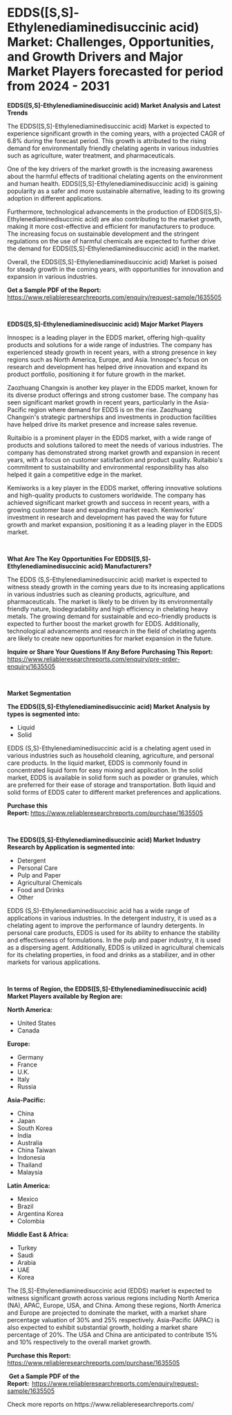 <p><h1>EDDS([S,S]-Ethylenediaminedisuccinic acid) Market: Challenges, Opportunities, and Growth Drivers and Major Market Players forecasted for period from 2024 - 2031</h1></p><p><strong>EDDS([S,S]-Ethylenediaminedisuccinic acid) Market Analysis and Latest Trends</strong></p>
<p><p>The EDDS([S,S]-Ethylenediaminedisuccinic acid) Market is expected to experience significant growth in the coming years, with a projected CAGR of 6.8% during the forecast period. This growth is attributed to the rising demand for environmentally friendly chelating agents in various industries such as agriculture, water treatment, and pharmaceuticals.</p><p>One of the key drivers of the market growth is the increasing awareness about the harmful effects of traditional chelating agents on the environment and human health. EDDS([S,S]-Ethylenediaminedisuccinic acid) is gaining popularity as a safer and more sustainable alternative, leading to its growing adoption in different applications.</p><p>Furthermore, technological advancements in the production of EDDS([S,S]-Ethylenediaminedisuccinic acid) are also contributing to the market growth, making it more cost-effective and efficient for manufacturers to produce. The increasing focus on sustainable development and the stringent regulations on the use of harmful chemicals are expected to further drive the demand for EDDS([S,S]-Ethylenediaminedisuccinic acid) in the market.</p><p>Overall, the EDDS([S,S]-Ethylenediaminedisuccinic acid) Market is poised for steady growth in the coming years, with opportunities for innovation and expansion in various industries.</p></p>
<p><strong>Get a Sample PDF of the Report:&nbsp;</strong> <a href="https://www.reliableresearchreports.com/enquiry/request-sample/1635505">https://www.reliableresearchreports.com/enquiry/request-sample/1635505</a></p>
<p>&nbsp;</p>
<p><strong>EDDS([S,S]-Ethylenediaminedisuccinic acid) Major Market Players</strong></p>
<p><p>Innospec is a leading player in the EDDS market, offering high-quality products and solutions for a wide range of industries. The company has experienced steady growth in recent years, with a strong presence in key regions such as North America, Europe, and Asia. Innospec's focus on research and development has helped drive innovation and expand its product portfolio, positioning it for future growth in the market.</p><p>Zaozhuang Changxin is another key player in the EDDS market, known for its diverse product offerings and strong customer base. The company has seen significant market growth in recent years, particularly in the Asia-Pacific region where demand for EDDS is on the rise. Zaozhuang Changxin's strategic partnerships and investments in production facilities have helped drive its market presence and increase sales revenue.</p><p>Ruitaibio is a prominent player in the EDDS market, with a wide range of products and solutions tailored to meet the needs of various industries. The company has demonstrated strong market growth and expansion in recent years, with a focus on customer satisfaction and product quality. Ruitaibio's commitment to sustainability and environmental responsibility has also helped it gain a competitive edge in the market.</p><p>Kemiworks is a key player in the EDDS market, offering innovative solutions and high-quality products to customers worldwide. The company has achieved significant market growth and success in recent years, with a growing customer base and expanding market reach. Kemiworks' investment in research and development has paved the way for future growth and market expansion, positioning it as a leading player in the EDDS market.</p></p>
<p>&nbsp;</p>
<p><strong>What Are The Key Opportunities For EDDS([S,S]-Ethylenediaminedisuccinic acid) Manufacturers?</strong></p>
<p><p>The EDDS (S,S-Ethylenediaminedisuccinic acid) market is expected to witness steady growth in the coming years due to its increasing applications in various industries such as cleaning products, agriculture, and pharmaceuticals. The market is likely to be driven by its environmentally friendly nature, biodegradability and high efficiency in chelating heavy metals. The growing demand for sustainable and eco-friendly products is expected to further boost the market growth for EDDS. Additionally, technological advancements and research in the field of chelating agents are likely to create new opportunities for market expansion in the future.</p></p>
<p><strong>Inquire or Share Your Questions If Any Before Purchasing This Report:</strong> <a href="https://www.reliableresearchreports.com/enquiry/pre-order-enquiry/1635505">https://www.reliableresearchreports.com/enquiry/pre-order-enquiry/1635505</a></p>
<p>&nbsp;</p>
<p><strong>Market Segmentation</strong></p>
<p><strong>The EDDS([S,S]-Ethylenediaminedisuccinic acid) Market Analysis by types is segmented into:</strong></p>
<p><ul><li>Liquid</li><li>Solid</li></ul></p>
<p><p>EDDS (S,S)-Ethylenediaminedisuccinic acid is a chelating agent used in various industries such as household cleaning, agriculture, and personal care products. In the liquid market, EDDS is commonly found in concentrated liquid form for easy mixing and application. In the solid market, EDDS is available in solid form such as powder or granules, which are preferred for their ease of storage and transportation. Both liquid and solid forms of EDDS cater to different market preferences and applications.</p></p>
<p><strong>Purchase this Report:&nbsp;</strong><a href="https://www.reliableresearchreports.com/purchase/1635505">https://www.reliableresearchreports.com/purchase/1635505</a></p>
<p>&nbsp;</p>
<p><strong>The EDDS([S,S]-Ethylenediaminedisuccinic acid) Market Industry Research by Application is segmented into:</strong></p>
<p><ul><li>Detergent</li><li>Personal Care</li><li>Pulp and Paper</li><li>Agricultural Chemicals</li><li>Food and Drinks</li><li>Other</li></ul></p>
<p><p>EDDS (S,S)-Ethylenediaminedisuccinic acid has a wide range of applications in various industries. In the detergent industry, it is used as a chelating agent to improve the performance of laundry detergents. In personal care products, EDDS is used for its ability to enhance the stability and effectiveness of formulations. In the pulp and paper industry, it is used as a dispersing agent. Additionally, EDDS is utilized in agricultural chemicals for its chelating properties, in food and drinks as a stabilizer, and in other markets for various applications.</p></p>
<p>&nbsp;</p>
<p><strong>In terms of Region, the EDDS([S,S]-Ethylenediaminedisuccinic acid) Market Players available by Region are:</strong></p>
<p>
    <p> <strong> North America: </strong>
        <ul>
            <li>United States</li>
            <li>Canada</li>
        </ul>
        </p> 
    <p> <strong> Europe: </strong>
        <ul>
            <li>Germany</li>
            <li>France</li>
            <li>U.K.</li>
            <li>Italy</li>
            <li>Russia</li>
        </ul>
        </p> 
    <p> <strong> Asia-Pacific: </strong>
        <ul>
            <li>China</li>
            <li>Japan</li>
            <li>South Korea</li>
            <li>India</li>
            <li>Australia</li>
            <li>China Taiwan</li>
            <li>Indonesia</li>
            <li>Thailand</li>
            <li>Malaysia</li>
        </ul>
        </p> 
    <p> <strong> Latin America: </strong>
        <ul>
            <li>Mexico</li>
            <li>Brazil</li>
            <li>Argentina Korea</li>
            <li>Colombia</li>
        </ul>
        </p> 
    <p> <strong> Middle East & Africa: </strong>
        <ul>
            <li>Turkey</li>
            <li>Saudi</li>
            <li>Arabia</li>
            <li>UAE</li>
            <li>Korea</li>
        </ul>
    </p>
    </p>
<p><p>The [S,S]-Ethylenediaminedisuccinic acid (EDDS) market is expected to witness significant growth across various regions including North America (NA), APAC, Europe, USA, and China. Among these regions, North America and Europe are projected to dominate the market, with a market share percentage valuation of 30% and 25% respectively. Asia-Pacific (APAC) is also expected to exhibit substantial growth, holding a market share percentage of 20%. The USA and China are anticipated to contribute 15% and 10% respectively to the overall market growth.</p></p>
<p><strong>Purchase this Report: </strong><a href="https://www.reliableresearchreports.com/purchase/1635505">https://www.reliableresearchreports.com/purchase/1635505</a></p>
<p>&nbsp;<strong>Get a Sample PDF of the Report:&nbsp;&nbsp;</strong><a href="https://www.reliableresearchreports.com/enquiry/request-sample/1635505">https://www.reliableresearchreports.com/enquiry/request-sample/1635505</a></p>
<p><strong></strong></p>
<p>Check more reports on https://www.reliableresearchreports.com/</p>